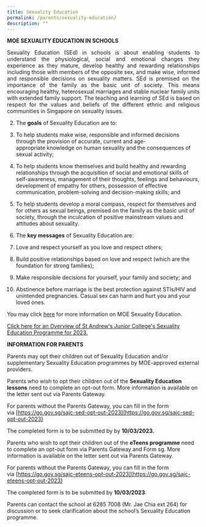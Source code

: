 ```yaml
---
title: Sexuality Education
permalink: /parents/sexuality-education/
description: ""
---
```

<!DOCTYPE html>
<html>
<head>
<style>
div {
  text-align: justify;
  text-justify: inter-word;
}
</style>
</head>
<body>
<p><b>MOE SEXUALITY EDUCATION IN SCHOOLS</b></p>
<div> Sexuality Education (SEd) in schools is about enabling students to understand the physiological, social and emotional changes they experience as they mature, develop healthy and rewarding relationships including those with members of the opposite sex, and make wise, informed and responsible decisions on sexuality matters. SEd is premised on the importance of the family as the basic unit of society. This means encouraging healthy, heterosexual marriages and stable nuclear family units with extended family support. The teaching and learning of SEd is based on respect for the values and beliefs of the different ethnic and religious communities in Singapore on sexuality issues. </div>



</body>
</html>


  

2.  The **goals** of Sexuality Education are to:

1.  To help students make wise, responsible and informed decisions through the provision of accurate, current and age-appropriate knowledge on human sexuality and the consequences of sexual activity;

2.  To help students know themselves and build healthy and rewarding relationships through the acquisition of social and emotional skills of self-awareness, management of their thoughts, feelings and behaviours, development of empathy for others, possession of effective communication, problem-solving and decision-making skills; and

3.  To help students develop a moral compass, respect for themselves and for others as sexual beings, premised on the family as the basic unit of society, through the inculcation of positive mainstream values and attitudes about sexuality.

  

3.  The **key messages** of Sexuality Education are:

1.  Love and respect yourself as you love and respect others;

2.  Build positive relationships based on love and respect (which are the foundation for strong families);

3.  Make responsible decisions for yourself, your family and society; and

4.  Abstinence before marriage is the best protection against STIs/HIV and unintended pregnancies. Casual sex can harm and hurt you and your loved ones.

  

You may click [here](https://go.gov.sg/moe-sexuality-education) for more information on MOE Sexuality Education.

  

[Click here for an Overview of St Andrew's Junior College's Sexuality Education Programme for 2023.](https://standrewsjc.moe.edu.sg/qql/slot/u674/Parents/SEd/2023_Info_on_SEd_SAJC.pdf)

  

**INFORMATION FOR PARENTS**

  

Parents may opt their children out of Sexuality Education and/or supplementary Sexuality Education programmes by MOE-approved external providers. 

  

Parents who wish to opt their children out of the **Sexuality Education lessons** need to complete an opt-out form. More information is available on the letter sent out via Parents Gateway.  

  

For parents without the Parents Gateway, you can fill in the form via [https://go.gov.sg/sajc-sed-opt-out-2023](https://go.gov.sg/sajc-sed-opt-out-2023)  

  

The completed form is to be submitted by by **10/03/2023.**  

  

Parents who wish to opt their children out of the **eTeens programme** need to complete an opt-out form via Parents Gateway and Form sg. More information is available on the letter sent out via Parents Gateway.  

  

For parents without the Parents Gateway, you can fill in the form via [https://go.gov.sg/sajc-eteens-opt-out-2023](https://go.gov.sg/sajc-eteens-opt-out-2023)  

  

The completed form is to be submitted by **10/03/2023**.  

  

Parents can contact the school at 6285 7008 (Mr. Jae Chia ext 264) for discussion or to seek clarification about the school’s Sexuality Education programme.